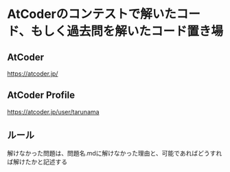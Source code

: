 # AtCoderのコンテストで解いたコード、もしく過去問を解いたコード置き場
## AtCoder
https://atcoder.jp/
## AtCoder Profile
https://atcoder.jp/user/tarunama
## ルール
解けなかった問題は、問題名.mdに解けなかった理由と、可能であればどうすれば解けたかと記述する
